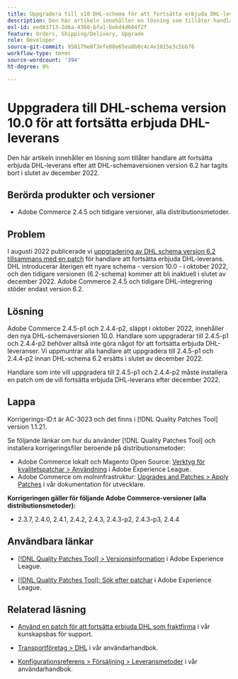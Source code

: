 ```yaml
---
title: Uppgradera till v10 DHL-schema för att fortsätta erbjuda DHL-leverans
description: Den här artikeln innehåller en lösning som tillåter handlare att fortsätta erbjuda DHL-leverans efter att DHL-schema 6.2 har tagits bort i december 2022, genom att uppgradera till schema 10.0 eller genom att tillämpa AC-3023-korrigeringen.
exl-id: eed83713-2d6a-4360-bfa1-bebd4d604f2f
feature: Orders, Shipping/Delivery, Upgrade
role: Developer
source-git-commit: 958179e0f3efe08e65ea8b0c4c4e1015e3c5bb76
workflow-type: tm+mt
source-wordcount: '394'
ht-degree: 0%

---
```


# Uppgradera till DHL-schema version 10.0 för att fortsätta erbjuda DHL-leverans

Den här artikeln innehåller en lösning som tillåter handlare att fortsätta erbjuda DHL-leverans efter att DHL-schemaversionen version 6.2 har tagits bort i slutet av december 2022.

## Berörda produkter och versioner

* Adobe Commerce 2.4.5 och tidigare versioner, alla distributionsmetoder.

## Problem

I augusti 2022 publicerade vi [uppgradering av DHL schema version 6.2 tillsammans med en patch](https://experienceleague.adobe.com/docs/commerce-knowledge-base/kb/troubleshooting/miscellaneous/adobe-commerce-dhl-upgrade-patch.html) för handlare att fortsätta erbjuda DHL-leverans. DHL introducerar återigen ett nyare schema - version 10.0 - i oktober 2022, och den tidigare versionen (6.2-schema) kommer att bli inaktuell i slutet av december 2022. Adobe Commerce 2.4.5 och tidigare DHL-integrering stöder endast version 6.2.

## Lösning

Adobe Commerce 2.4.5-p1 och 2.4.4-p2, släppt i oktober 2022, innehåller den nya DHL-schemaversionen 10.0. Handlare som uppgraderar till 2.4.5-p1 och 2.4.4-p2 behöver alltså inte göra något för att fortsätta erbjuda DHL-leveranser. Vi uppmuntrar alla handlare att uppgradera till 2.4.5-p1 och 2.4.4-p2 innan DHL-schema 6.2 ersätts i slutet av december 2022.

Handlare som inte vill uppgradera till 2.4.5-p1 och 2.4.4-p2 måste installera en patch om de vill fortsätta erbjuda DHL-leverans efter december 2022.

## Lappa

Korrigerings-ID:t är AC-3023 och det finns i [!DNL Quality Patches Tool] version 1.1.21.

Se följande länkar om hur du använder [!DNL Quality Patches Tool] och installera korrigeringsfiler beroende på distributionsmetoder:

* Adobe Commerce lokalt och Magento Open Source: [Verktyg för kvalitetspatchar > Användning](https://experienceleague.adobe.com/docs/commerce-operations/tools/quality-patches-tool/usage.html) i Adobe Experience League.
* Adobe Commerce om molninfrastruktur: [Upgrades and Patches > Apply Patches](https://devdocs.magento.com/cloud/project/project-patch.html) i vår dokumentation för utvecklare.

**Korrigeringen gäller för följande Adobe Commerce-versioner (alla distributionsmetoder):**

* 2.3.7, 2.4.0, 2.4.1, 2.4.2, 2.4.3, 2.4.3-p2, 2.4.3-p3, 2.4.4

## Användbara länkar

* [[!DNL Quality Patches Tool] > Versionsinformation](https://experienceleague.adobe.com/docs/commerce-operations/tools/quality-patches-tool/release-notes.html) i Adobe Experience League.

* [[!DNL Quality Patches Tool]: Sök efter patchar](https://experienceleague.adobe.com/tools/commerce-quality-patches/index.html) i Adobe Experience League.

## Relaterad läsning

* [Använd en patch för att fortsätta erbjuda DHL som fraktfirma](https://experienceleague.adobe.com/docs/commerce-knowledge-base/kb/troubleshooting/miscellaneous/adobe-commerce-dhl-upgrade-patch.html) i vår kunskapsbas för support.

* [Transportföretag > DHL](https://experienceleague.adobe.com/docs/commerce-admin/stores-sales/delivery/shipping-carriers/dhl.html) i vår användarhandbok.
* [Konfigurationsreferens > Försäljning > Leveransmetoder](https://experienceleague.adobe.com/docs/commerce-admin/config/sales/delivery-methods.html) i vår användarhandbok.
